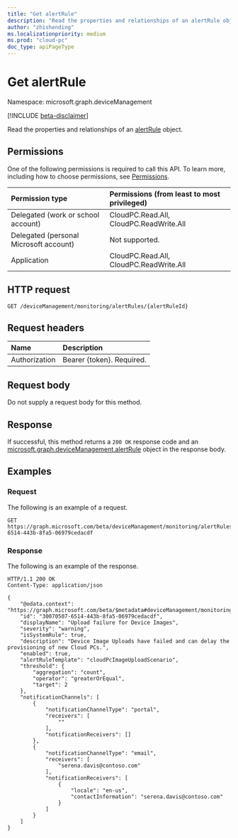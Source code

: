 ```yaml
---
title: "Get alertRule"
description: "Read the properties and relationships of an alertRule object."
author: "zhishending"
ms.localizationpriority: medium
ms.prod: "cloud-pc"
doc_type: apiPageType
---
```


# Get alertRule

Namespace: microsoft.graph.deviceManagement

[!INCLUDE [beta-disclaimer](../../includes/beta-disclaimer.md)]

Read the properties and relationships of an [alertRule](../resources/devicemanagement-alertrule.md) object.

## Permissions

One of the following permissions is required to call this API. To learn more, including how to choose permissions, see [Permissions](/graph/permissions-reference).

|Permission type|Permissions (from least to most privileged)|
|:---|:---|
|Delegated (work or school account)|CloudPC.Read.All, CloudPC.ReadWrite.All|
|Delegated (personal Microsoft account)|Not supported.|
|Application|CloudPC.Read.All, CloudPC.ReadWrite.All|

## HTTP request

<!-- {
  "blockType": "ignored"
}
-->
``` http
GET /deviceManagement/monitoring/alertRules/{alertRuleId}
```

## Request headers

|Name|Description|
|:---|:---|
|Authorization|Bearer {token}. Required.|

## Request body

Do not supply a request body for this method.

## Response

If successful, this method returns a `200 OK` response code and an [microsoft.graph.deviceManagement.alertRule](../resources/devicemanagement-alertrule.md) object in the response body.

## Examples

### Request

The following is an example of a request.

<!-- {
  "blockType": "request",
  "name": "get_alertrule"
}
-->
``` http
GET https://graph.microsoft.com/beta/deviceManagement/monitoring/alertRules/30070507-6514-443b-8fa5-06979cedacdf
```

### Response

The following is an example of the response.

<!-- {
  "blockType": "response",
  "truncated": true,
  "@odata.type": "microsoft.graph.deviceManagement.alertRule"
}
-->
``` http
HTTP/1.1 200 OK
Content-Type: application/json

{
    "@odata.context": "https://graph.microsoft.com/beta/$metadata#deviceManagement/monitoring/alertRules/$entity",
    "id": "30070507-6514-443b-8fa5-06979cedacdf",
    "displayName": "Upload failure for Device Images",
    "severity": "warning",
    "isSystemRule": true,
    "description": "Device Image Uploads have failed and can delay the provisioning of new Cloud PCs.",
    "enabled": true,
    "alertRuleTemplate": "cloudPcImageUploadScenario",
    "threshold": {
        "aggregation": "count",
        "operator": "greaterOrEqual",
        "target": 2
    },
    "notificationChannels": [
        {
            "notificationChannelType": "portal",
            "receivers": [
                ""
            ],
            "notificationReceivers": []
        },
        {
            "notificationChannelType": "email",
            "receivers": [
                "serena.davis@contoso.com"
            ],
            "notificationReceivers": [
                {
                    "locale": "en-us",
                    "contactInformation": "serena.davis@contoso.com"
                }
            ]
        }
    ]
}
```
